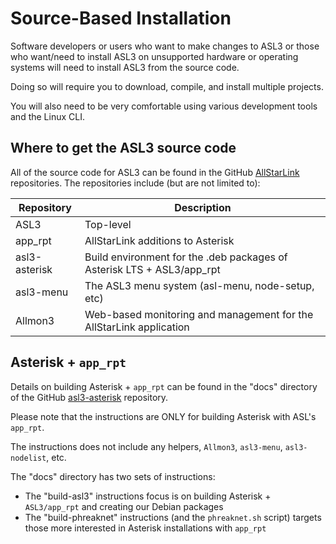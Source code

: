 # Source-Based Installation
Software developers or users who want to make changes to ASL3 or those who want/need to install ASL3 on unsupported hardware or operating systems will need to install ASL3 from the source code.

Doing so will require you to download, compile, and install multiple projects.

You will also need to be very comfortable using various development tools and the Linux CLI.

## Where to get the ASL3 source code
All of the source code for ASL3 can be found in the GitHub [AllStarLink](https://github.com/AllStarLink) repositories. The repositories include (but are not limited to):

| Repository    | Description
|---------------|-----------------------------------
| ASL3          | Top-level
| app_rpt       | AllStarLink additions to Asterisk
| asl3-asterisk | Build environment for the .deb packages of Asterisk LTS + ASL3/app_rpt
| asl3-menu     | The ASL3 menu system (asl-menu, node-setup, etc)
| Allmon3       | Web-based monitoring and management for the AllStarLink application

## Asterisk + `app_rpt`
Details on building Asterisk + `app_rpt` can be found in the "docs" directory of the GitHub [asl3-asterisk](https://github.com/AllStarLink/asl3-asterisk) repository.

Please note that the instructions are ONLY for building Asterisk with ASL's `app_rpt`.

The instructions does not include any helpers, `Allmon3`, `asl3-menu`, `asl3-nodelist`, etc.

The "docs" directory has two sets of instructions:

* The "build-asl3" instructions focus is on building Asterisk + `ASL3/app_rpt` and creating our Debian packages
* The "build-phreaknet" instructions (and the `phreaknet.sh` script) targets those more interested in Asterisk installations with `app_rpt`

